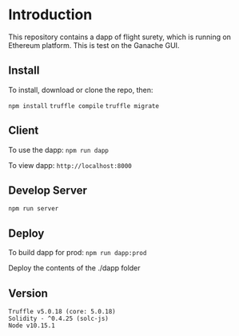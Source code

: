 # Introduction

This repository contains a dapp of flight surety, which is running on Ethereum platform. This is test on the Ganache GUI. 

## Install
To install, download or clone the repo, then:

`npm install`
`truffle compile`
`truffle migrate`

## Client

To use the dapp:
`npm run dapp`

To view dapp:
`http://localhost:8000`

## Develop Server

`npm run server`

## Deploy

To build dapp for prod:
`npm run dapp:prod`

Deploy the contents of the ./dapp folder

## Version 
```
Truffle v5.0.18 (core: 5.0.18)
Solidity - ^0.4.25 (solc-js)
Node v10.15.1
```